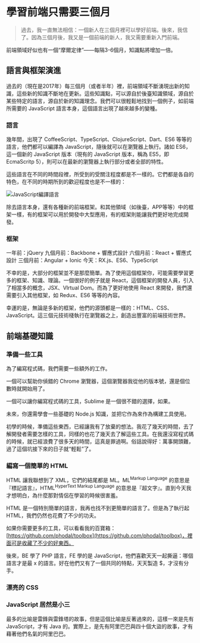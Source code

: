 學習前端只需要三個月
===

> 過去，我一直無法相信：一個新人在三個月裡可以學好前端。後來，我信了。因為三個月後，我又是一個前端的新人，我又需要重新入門前端。

前端領域好似也有一個“摩爾定律”——每隔3-6個月，知識點將增加一倍。

語言與框架演進
---

過去的（現在是2017年）每三個月（或者半年）裡，前端領域不斷湧現出新的知識，這些新的知識不斷地在更新。這些知識點，可以源自於後臺知識領域，源自於某些特定的語言，源自於新的知識理念。我們可以很輕鬆地找到一個例子，如前端所需要的 JavaScript 語言本身，這個語言出現了越來越多的變種。

### 語言

幾年間，出現了 CoffeeScript、TypeScript、ClojureScript、Dart、ES6 等等的語言，他們都可以編譯為 JavaScript，隨後就可以在瀏覽器上執行。諸如 ES6，這一個新的 JavaScript 版本（現有的 JavaScript 版本，稱為 ES5，即 EcmaScritp 5），則可以在最新的瀏覽器上執行部分或者全部的特性。

這些語言在不同的時間段裡，所受到的受關注程度都是不一樣的。它們都是各自的特色，在不同的時期所到的歡迎程度也是不一樣的：

![JavaScript編譯語言](js-language-compare.jpg)

除去語言本身，還有各種新的前端框架。和其他領域（如後臺，APP等等）中的框架一樣，有的框架可以用於開發中大型應用，有的框架則能讓我們更好地完成開發。

### 框架

一年前：jQuery
九個月前：Backbone + 響應式設計
六個月前：React + 響應式設計
三個月前：Angular + Ionic
今天：RX.js、ES6、TypeScript

不幸的是，大部分的框架並不是那麼簡單。為了使用這個框架你，可能需要學習更多的框架、知識、理論。一個很好的例子就是 React，這個框架的開發人員，引入了相當多的概念，JSX、VIrtual Dom。而為了更好地使用 React 來開發，我們還需要引入其他框架，如 Redux、ES6 等等的內容。

幸運的是，無論是多新的框架，他們的源頭都是一樣的：HTML、CSS、JavaScript。這三個元技術棧執行在瀏覽器之上，創造出豐富的前端技術世界。

前端基礎知識
---

### 準備一些工具

為了編寫程式碼，我們需要一些額外的工作。

一個可以幫助你偵錯的  Chrome 瀏覽器，這個瀏覽器我從他的版本號，還是個位數時就開始用了。

一個可以讓你編寫程式碼的工具，Sublime 是一個很不錯的選擇，如果。

未來，你還需學會一些基礎的 Node.js 知識，並把它作為來作為構建工具使用。

初學的時候，準備這些東西，已經讓我有了放棄的想法。我花了幾天的時間，去了解開發者需要怎樣的工具，同樣的也花了幾天去了解這些工具。在我還沒寫程式碼的時候，就已經浪費了很多天的時間，這真是罪過啊。俗話說得好：萬事開頭難，過了這個坑接下來的日子就“輕鬆”了。

### 編寫一個簡單的 HTML

HTML 讓我聯想到了 XML，它們的結尾都是 ML。ML<sup>Markup Language</sup> 的意思是『標記語言』，HTML<sup>HyperText Markup Language</sup> 的意思是『超文字』。直到今天我才想明白，為什麼那對情侶在學習的時候很害羞。

HTML 是一個特別簡單的語言，我再也找不到更簡單的語言了。但是為了執行起 HTML，我們仍然也花費了不少的功夫。

如果你需要更多的工具，可以看看我的百寶箱：[https://github.com/phodal/toolbox](https://github.com/phodal/toolbox)，裡面可是收藏了不少的好東西。

後來，BE 學了 PHP 語言，FE 學的是 JavaScript，他們喜歡天天一起撕逼：哪個語言才是最 x 的語言。好在他們又有了一個共同的特點，天天製造 $，才沒有分手。

### 漂亮的 CSS

### JavaScript 居然是小三

最多的比喻是雷鋒與雷鋒塔的故事，但是這個比喻是反著過來的，這樣一來是先有 JavaScript，才有 Java 的。實際上，是先有阿里巴巴與四十個大盜的故事，才有藉著他們名氣的阿里巴巴。
